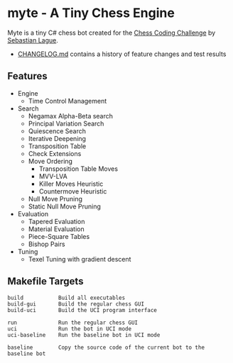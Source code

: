 # myte - A Tiny Chess Engine

Myte is a tiny C# chess bot created for the [Chess Coding Challenge](https://github.com/SebLague/Chess-Challenge) by [Sebastian Lague](https://www.youtube.com/@SebastianLague).

- [CHANGELOG.md](CHANGELOG.md) contains a history of feature changes and test results

## Features

- Engine
  - Time Control Management
- Search
  - Negamax Alpha-Beta search
  - Principal Variation Search
  - Quiescence Search
  - Iterative Deepening
  - Transposition Table
  - Check Extensions
  - Move Ordering
    - Transposition Table Moves
    - MVV-LVA
    - Killer Moves Heuristic
    - Countermove Heuristic
  - Null Move Pruning
  - Static Null Move Pruning
- Evaluation
  - Tapered Evaluation
  - Material Evaluation
  - Piece-Square Tables
  - Bishop Pairs
- Tuning
  - Texel Tuning with gradient descent
 
## Makefile Targets
```
build           Build all executables
build-gui       Build the regular chess GUI
build-uci       Build the UCI program interface

run             Run the regular chess GUI
uci             Run the bot in UCI mode
uci-baseline    Run the baseline bot in UCI mode

baseline        Copy the source code of the current bot to the baseline bot
```
